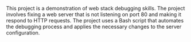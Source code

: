 This project is a demonstration of web stack debugging skills. The project involves fixing a web server that is not listening on port 80 and making it respond to HTTP requests. The project uses a Bash script that automates the debugging process and applies the necessary changes to the server configuration.

